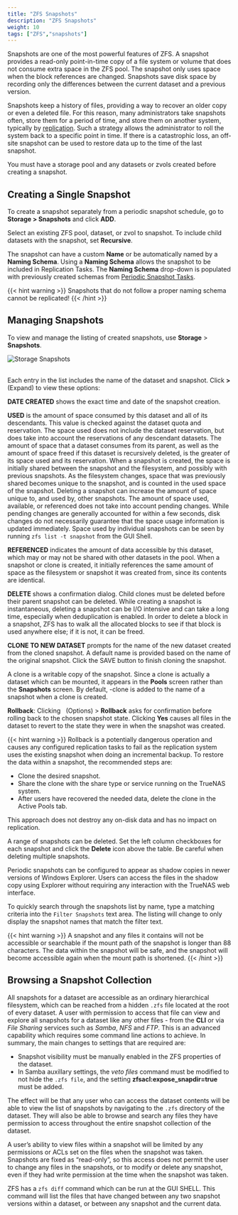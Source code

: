 ```yaml
---
title: "ZFS Snapshots"
description: "ZFS Snapshots" 
weight: 10
tags: ["ZFS","snapshots"]
---
```


Snapshots are one of the most powerful features of ZFS. A snapshot provides a read-only point-in-time copy of a file system or volume that does not consume extra space in the ZFS pool. The snapshot only uses space when the block references are changed. Snapshots save disk space by recording only the differences between the current dataset and a previous version.
<!-- markdown-link-check-disable-next-line -->
Snapshots keep a history of files, providing a way to recover an older copy or even a deleted file. For this reason, many administrators take snapshots often, store them for a period of time, and store them on another system, typically by [replication](/CORE/Tasks/replication/). Such a strategy allows the administrator to roll the system back to a specific point in time. If there is a catastrophic loss, an off-site snapshot can be used to restore data up to the time of the last snapshot.

You must have a storage pool and any datasets or zvols created before creating a snapshot.

## Creating a Single Snapshot

To create a snapshot separately from a periodic snapshot schedule, go to **Storage > Snapshots** and click **ADD**.

Select an existing ZFS pool, dataset, or zvol to snapshot. To include child datasets with the snapshot, set **Recursive**.

The snapshot can have a custom **Name** or be automatically named by a **Naming Schema**. Using a **Naming Schema** allows the snapshot to be included in Replication Tasks. The **Naming Schema** drop-down is populated with previously created schemas from [Periodic Snapshot Tasks](/CORE/Tasks/snapshot-scheduling/).

{{< hint warning >}}
Snapshots that do not follow a proper naming schema cannot be replicated!
{{< /hint >}}

## Managing Snapshots

To view and manage the listing of created snapshots, use **Storage** > **Snapshots**. 

![Storage Snapshots](/images/CORE/12.0/StorageSnapshots.png "Storage Snapshots")
<br><br>

Each entry in the list includes the name of the dataset and snapshot. Click **>** (Expand) to view these options:

**DATE CREATED** shows the exact time and date of the snapshot creation.

**USED** is the amount of space consumed by this dataset and all of its descendants. This value is checked against the dataset quota and reservation. The space used does not include the dataset reservation, but does take into account the reservations of any descendant datasets. The amount of space that a dataset consumes from its parent, as well as the amount of space freed if this dataset is recursively deleted, is the greater of its space used and its reservation. When a snapshot is created, the space is initially shared between the snapshot and the filesystem, and possibly with previous snapshots. As the filesystem changes, space that was previously shared becomes unique to the snapshot, and is counted in the used space of the snapshot. Deleting a snapshot can increase the amount of space unique to, and used by, other snapshots. The amount of space used, available, or referenced does not take into account pending changes. While pending changes are generally accounted for within a few seconds, disk changes do not necessarily guarantee that the space usage information is updated immediately.
Space used by individual snapshots can be seen by running `zfs list -t snapshot` from the GUI Shell.


**REFERENCED** indicates the amount of data accessible by this dataset, which may or may not be shared with other datasets in the pool. When a snapshot or clone is created, it initially references the same amount of space as the filesystem or snapshot it was created from, since its contents are identical.

**DELETE** shows a confirmation dialog. Child clones must be deleted before their parent snapshot can be deleted. While creating a snapshot is instantaneous, deleting a snapshot can be I/O intensive and can take a long time, especially when deduplication is enabled. In order to delete a block in a snapshot, ZFS has to walk all the allocated blocks to see if that block is used anywhere else; if it is not, it can be freed.

**CLONE TO NEW DATASET** prompts for the name of the new dataset created from the cloned snapshot. A default name is provided based on the name of the original snapshot. Click the SAVE button to finish cloning the snapshot.

A clone is a writable copy of the snapshot. Since a clone is actually a dataset which can be mounted, it appears in the **Pools** screen rather than the **Snapshots** screen. By default, -clone is added to the name of a snapshot when a clone is created.

**Rollback**: Clicking <i class="fas fa-ellipsis-v" aria-hidden="true" title="Options"></i>&nbsp; (Options) > **Rollback** asks for confirmation before rolling back to the chosen snapshot state. Clicking **Yes** causes all files in the dataset to revert to the state they were in when the snapshot was created.

{{< hint warning >}}
Rollback is a potentially dangerous operation and causes any configured replication tasks to fail as the replication system uses the existing snapshot when doing an incremental backup. To restore the data within a snapshot, the recommended steps are:

+ Clone the desired snapshot.
+ Share the clone with the share type or service running on the TrueNAS system.
+ After users have recovered the needed data, delete the clone in the Active Pools tab.

This approach does not destroy any on-disk data and has no impact on replication.


A range of snapshots can be deleted. Set the left column checkboxes for each snapshot and click the **Delete** icon above the table. Be careful when deleting multiple snapshots.

Periodic snapshots can be configured to appear as shadow copies in newer versions of Windows Explorer. Users can access the files in the shadow copy using Explorer without requiring any interaction with the TrueNAS web interface.

To quickly search through the snapshots list by name, type a matching criteria into the `Filter Snapshots` text area. The listing will change to only display the snapshot names that match the filter text.

{{< hint warning >}}
A snapshot and any files it contains will not be accessible or searchable if the mount path of the snapshot is longer than 88 characters. The data within the snapshot will be safe, and the snapshot will become accessible again when the mount path is shortened.
{{< /hint >}}

## Browsing a Snapshot Collection

All snapshots for a dataset are accessible as an ordinary hierarchical filesystem, which can be reached from a hidden `.zfs` file located at the root of every dataset. A user with permission to access that file can view and explore all snapshots for a dataset like any other files - from the **CLI** or via *File Sharing* services such as *Samba*, *NFS* and *FTP*. This is an advanced capability which requires some command line actions to achieve. In summary, the main changes to settings that are required are:

+ Snapshot visibility must be manually enabled in the ZFS properties of the dataset.
+ In Samba auxillary settings, the *veto files* command must be modified to not hide the `.zfs file`, and the setting **zfsacl:expose_snapdir=true** must be added.

The effect will be that any user who can access the dataset contents will be able to view the list of snapshots by navigating to the `.zfs` directory of the dataset. They will also be able to browse and search any files they have permission to access throughout the entire snapshot collection of the dataset.

A user’s ability to view files within a snapshot will be limited by any permissions or ACLs set on the files when the snapshot was taken. Snapshots are fixed as “read-only”, so this access does not permit the user to change any files in the snapshots, or to modify or delete any snapshot, even if they had write permission at the time when the snapshot was taken.

ZFS has a `zfs diff` command which can be run at the GUI SHELL. This command will list the files that have changed between any two snapshot versions within a dataset, or between any snapshot and the current data. 
